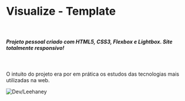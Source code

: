 <h1 style="font-size:30px;">Visualize - Template</h1></br>

<h5>Projeto pessoal criado com HTML5, CSS3, Flexbox e Lightbox. Site totalmente responsivo!</h5></br>

O intuito do projeto era por em prática os estudos das tecnologias mais utilizadas na web.

<img src="https://img.shields.io/badge/Dev-Leehaney-brightgreen" alt="Dev/Leehaney"/>
